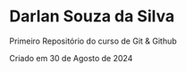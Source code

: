 # Darlan Souza da Silva
 Primeiro Repositório do curso de Git & Github

 Criado em 30 de Agosto de 2024
